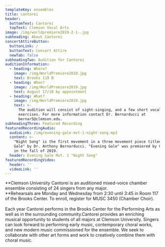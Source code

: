 ```yaml
---
templateKey: ensembles
title: cantorei
header:
  bottomText: Cantorei
  topText: Clemson Vocal Arts
image: /img/worldpremiere2019-2-1-.jpg
subheading: About Cantorei
concertAttireButton:
  buttonLink: /
  buttonText: Concert Attire
  newTab: false
subheadingTwo: Audition for Cantorei
auditionInformation:
  - heading: Where?
    image: /img/WorldPremiere2019.jpg
    text: Brooks 119 B
  - heading: When?
    image: /img/WorldPremiere2019.jpg
    text: August 17/18 by appointment
  - heading: What?
    image: /img/WorldPremiere2019.jpg
    text: >-
      The audition will consist of sight-singing, and a few short vocal
      exercises. For more information contact Dr. Bernarducci at
      bernar5@clemson.edu.
subheadingThree: Featured Recording
featuredRecordingAudio:
  audioLink: /img/evening-gale-mvt-1-night-song.mp3
  content: >-
    "Night Song" is the first movement in a three movement piece titled "Evening
    Gale" by Dr. Anthony Bernarducci. "Evening Gale" was premiered by Cantorei
    in the fall of 2019.
  header: Evening Gale Mvt. 1 "Night Song"
featuredRecordingVideo:
  header: ''
  videoLink: ''
---
```

**Clemson University Cantorei is an auditioned mixed-voice chamber ensemble consisting of 24 singers from any major.\
​**Rehearsals are Monday and Wednesday from 2:30 until 3:45 in Room 117 of the Brooks Center. To enroll, register for MUSC 3450 (Chamber Choir).\
\
​Each year Cantorei performs in the Brooks Center for the Performing Arts as well as in the surrounding community.Cantorei provides an enriching musical opportunity to students of all majors at Clemson University. Singers can look forward to performing early music, contemporary choral works, and new modern music commissioned for the ensemble. We seek to collaborate with other art forms and work to creatively combine them with choral music.

